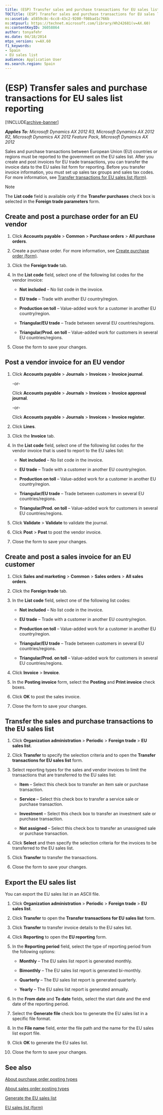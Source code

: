 ```yaml
---
title: (ESP) Transfer sales and purchase transactions for EU sales list reporting
TOCTitle: (ESP) Transfer sales and purchase transactions for EU sales list reporting
ms:assetid: a5859c8c-6cc8-43c2-9200-f08bad1c766b
ms:mtpsurl: https://technet.microsoft.com/library/Hh242681(v=AX.60)
ms:contentKeyID: 36058864
author: tonyafehr
ms.date: 04/18/2014
mtps_version: v=AX.60
f1_keywords:
- Spain
- EU sales list
audience: Application User
ms.search.region: Spain
---
```


# (ESP) Transfer sales and purchase transactions for EU sales list reporting 


[!INCLUDE[archive-banner](includes/archive-banner.md)]


_**Applies To:** Microsoft Dynamics AX 2012 R3, Microsoft Dynamics AX 2012 R2, Microsoft Dynamics AX 2012 Feature Pack, Microsoft Dynamics AX 2012_

Sales and purchase transactions between European Union (EU) countries or regions must be reported to the government on the EU sales list. After you create and post invoices for EU trade transactions, you can transfer the invoice data to the EU sales list form for reporting. Before you transfer invoice information, you must set up sales tax groups and sales tax codes. For more information, see [Transfer transactions for EU sales list (form)](https://technet.microsoft.com/library/aa499405\(v=ax.60\)).


> [!NOTE]
> <P>The <STRONG>List code</STRONG> field is available only if the <STRONG>Transfer purchases</STRONG> check box is selected in the <STRONG>Foreign trade parameters</STRONG> form.</P>



## Create and post a purchase order for an EU vendor

1.  Click **Accounts payable** \> **Common** \> **Purchase orders** \> **All purchase orders**.

2.  Create a purchase order. For more information, see [Create purchase order (form)](https://technet.microsoft.com/library/aa570189\(v=ax.60\)).

3.  Click the **Foreign trade** tab.

4.  In the **List code** field, select one of the following list codes for the vendor invoice:
    
      - **Not included** – No list code in the invoice.
    
      - **EU trade** – Trade with another EU country/region.
    
      - **Production on toll** – Value-added work for a customer in another EU country/region.
    
      - **Triangular/EU trade** – Trade between several EU countries/regions.
    
      - **Triangular/Prod. on toll** – Value-added work for customers in several EU countries/regions.

5.  Close the form to save your changes.

## Post a vendor invoice for an EU vendor

1.  Click **Accounts payable** \> **Journals** \> **Invoices** \> **Invoice journal**.
    
    \-or-
    
    Click **Accounts payable** \> **Journals** \> **Invoices** \> **Invoice approval journal**.
    
    \-or-
    
    Click **Accounts payable** \> **Journals** \> **Invoices** \> **Invoice register**.

2.  Click **Lines**.

3.  Click the **Invoice** tab.

4.  In the **List code** field, select one of the following list codes for the vendor invoice that is used to report to the EU sales list:
    
      - **Not included** – No list code in the invoice.
    
      - **EU trade** – Trade with a customer in another EU country/region.
    
      - **Production on toll** – Value-added work for a customer in another EU country/region.
    
      - **Triangular/EU trade** – Trade between customers in several EU countries/regions.
    
      - **Triangular/Prod. on toll** – Value-added work for customers in several EU countries/regions.

5.  Click **Validate** \> **Validate** to validate the journal.

6.  Click **Post** \> **Post** to post the vendor invoice.

7.  Close the form to save your changes.

## Create and post a sales invoice for an EU customer

1.  Click **Sales and marketing** \> **Common** \> **Sales orders** \> **All sales orders**.

2.  Click the **Foreign trade** tab.

3.  In the **List code** field, select one of the following list codes:
    
      - **Not included** – No list code in the invoice.
    
      - **EU trade** – Trade with a customer in another EU country/region.
    
      - **Production on toll** – Value-added work for a customer in another EU country/region.
    
      - **Triangular/EU trade** – Trade between customers in several EU countries/regions.
    
      - **Triangular/Prod. on toll** – Value-added work for customers in several EU countries/regions.

4.  Click **Invoice** \> **Invoice**.

5.  In the **Posting invoice** form, select the **Posting** and **Print invoice** check boxes.

6.  Click **OK** to post the sales invoice.

7.  Close the form to save your changes.

## Transfer the sales and purchase transactions to the EU sales list

1.  Click **Organization administration** \> **Periodic** \> **Foreign trade** \> **EU sales list**.

2.  Click **Transfer** to specify the selection criteria and to open the **Transfer transactions for EU sales list** form.

3.  Select reporting types for the sales and vendor invoices to limit the transactions that are transferred to the EU sales list:
    
      - **Item** – Select this check box to transfer an item sale or purchase transaction.
    
      - **Service** – Select this check box to transfer a service sale or purchase transaction.
    
      - **Investment** – Select this check box to transfer an investment sale or purchase transaction.
    
      - **Not assigned** – Select this check box to transfer an unassigned sale or purchase transaction.

4.  Click **Select** and then specify the selection criteria for the invoices to be transferred to the EU sales list.

5.  Click **Transfer** to transfer the transactions.

6.  Close the form to save your changes.

## Export the EU sales list

You can export the EU sales list in an ASCII file.

1.  Click **Organization administration** \> **Periodic** \> **Foreign trade** \> **EU sales list**.

2.  Click **Transfer** to open the **Transfer transactions for EU sales list** form.

3.  Click **Transfer** to transfer invoice details to the EU sales list.

4.  Click **Reporting** to open the **EU reporting** form.

5.  In the **Reporting period** field, select the type of reporting period from the following options:
    
      - **Monthly** – The EU sales list report is generated monthly.
    
      - **Bimonthly** – The EU sales list report is generated bi-monthly.
    
      - **Quarterly** – The EU sales list report is generated quarterly.
    
      - **Yearly** – The EU sales list report is generated annually.

6.  In the **From date** and **To date** fields, select the start date and the end date of the reporting period.

7.  Select the **Generate file** check box to generate the EU sales list in a specific file format.

8.  In the **File name** field, enter the file path and the name for the EU sales list export file.

9.  Click **OK** to generate the EU sales list.

10. Close the form to save your changes.

## See also

[About purchase order posting types](about-purchase-order-posting-types.md)

[About sales order posting types](about-sales-order-posting-types.md)

[Generate the EU sales list](generate-the-eu-sales-list.md)

[EU sales list (form)](https://technet.microsoft.com/library/aa596355\(v=ax.60\))

  


